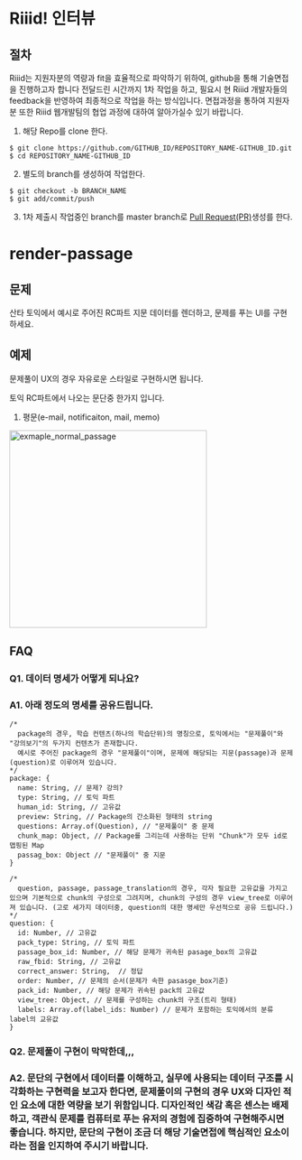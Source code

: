 # Riiid! 인터뷰

## 절차
Riiid는 지원자분의 역량과 fit을 효율적으로 파악하기 위하여, github을 통해 기술면접을 진행하고자 합니다
전달드린 시간까지 1차 작업을 하고, 필요시 현 Riiid 개발자들의 feedback을 반영하여 최종적으로 작업을 하는 방식입니다.
면접과정을 통하여 지원자분 또한 Riiid 웹개발팀의 협업 과정에 대하여 알아가실수 있기 바랍니다.

1. 해당 Repo를 clone 한다.
```
$ git clone https://github.com/GITHUB_ID/REPOSITORY_NAME-GITHUB_ID.git
$ cd REPOSITORY_NAME-GITHUB_ID
```

2. 별도의 branch를 생성하여 작업한다.
```
$ git checkout -b BRANCH_NAME
$ git add/commit/push 
```

3. 1차 제출시 작업중인 branch를 master branch로 [Pull Request(PR)](https://help.github.com/articles/about-pull-requests/)생성를 한다. 

# render-passage

## 문제

산타 토익에서 예시로 주어진 RC파트 지문 데이터를 렌더하고, 문제를 푸는 UI를 구현하세요.

## 예제

문제풀이 UX의 경우 자유로운 스타일로 구현하시면 됩니다.

토익 RC파트에서 나오는 문단중 한가지 입니다. 
1. 평문(e-mail, notificaiton, mail, memo) <br />
  <img width="350" alt="exmaple_normal_passage" src="./images/normal_passage.png">

## FAQ
### Q1. 데이터 명세가 어떻게 되나요?
### A1. 아래 정도의 명세를 공유드립니다.
```
/*
  package의 경우, 학습 컨텐츠(하나의 학습단위)의 명칭으로, 토익에서는 "문제풀이"와 "강의보기"의 두가지 컨텐츠가 존재합니다.
  예시로 주어진 package의 경우 "문제풀이"이며, 문제에 해당되는 지문(passage)과 문제(question)로 이루어져 있습니다.  
*/
package: {
  name: String, // 문제? 강의?
  type: String, // 토익 파트
  human_id: String, // 고유값
  preview: String, // Package의 간소화된 형태의 string
  questions: Array.of(Question), // "문제풀이" 중 문제
  chunk_map: Object, // Package를 그리는데 사용하는 단위 "Chunk"가 모두 id로 맵핑된 Map
  passag_box: Object // "문제풀이" 중 지문
}

/*
  question, passage, passage_translation의 경우, 각자 필요한 고유값을 가지고 있으며 기본적으로 chunk의 구성으로 그려지며, chunk의 구성의 경우 view_tree로 이루어져 있습니다. (고로 세가지 데이터중, question의 대한 명세만 우선적으로 공유 드립니다.)
*/
question: {
  id: Number, // 고유값
  pack_type: String, // 토익 파트
  passage_box_id: Number, // 해당 문제가 귀속된 pasage_box의 고유값
  raw_fbid: String, // 고유값
  correct_answer: String,  // 정답
  order: Number, // 문제의 순서(문제가 속한 pasasge_box기준)
  pack_id: Number, // 해당 문제가 귀속된 pack의 고유값
  view_tree: Object, // 문제를 구성하는 chunk의 구조(트리 형태)
  labels: Array.of(label_ids: Number) // 문제가 포함하는 토익에서의 분류 label의 교유값
}
```
### Q2. 문제풀이 구현이 막막한데,,,
### A2. 문단의 구현에서 데이터를 이해하고, 실무에 사용되는 데이터 구조를 시각화하는 구현력을 보고자 한다면, 문제풀이의 구현의 경우 UX와 디자인 적인 요소에 대한 역량을 보기 위함입니다. 디자인적인 색감 혹은 센스는 배제하고, 객관식 문제를 컴퓨터로 푸는 유저의 경험에 집중하여 구현해주시면 좋습니다. 하지만, 문단의 구현이 조금 더 해당 기술면접에 핵심적인 요소이라는 점을 인지하여 주시기 바랍니다.

